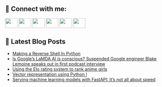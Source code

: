 ## 🔎 Connect with me:
[<img height="32" width="40" src="https://cdn.jsdelivr.net/npm/simple-icons@v5/icons/telegram.svg" />](https://t.me/bullbesh)
[<img height="32" width="40" src="https://cdn.jsdelivr.net/npm/simple-icons@v5/icons/vk.svg" />](https://vk.com/bullbesh)
[<img height="32" width="40" src="https://cdn.jsdelivr.net/npm/simple-icons@v5/icons/twitter.svg" />](https://twitter.com/bullbesh1)
[<img height="32" width="40" src="https://cdn.jsdelivr.net/npm/simple-icons@v5/icons/instagram.svg" />](https://www.instagram.com/bullbesh)
[<img height="32" width="40" src="https://cdn.jsdelivr.net/npm/simple-icons@v5/icons/reddit.svg" />](https://www.reddit.com/user/bullbesh)
[<img height="32" width="40" src="https://cdn.jsdelivr.net/npm/simple-icons@v5/icons/youtube.svg" />](https://www.youtube.com/channel/UCtfjRs6uzgq5mfm8S06WTcg)

## 📕 Latest Blog Posts
<!-- BLOG-POST-LIST:START -->
- [Making a Reverse Shell In Python](https://www.reddit.com/r/Python/comments/vjibq4/making_a_reverse_shell_in_python/)
- [Is Google’s LaMDA AI is conscious? Suspended Google engineer Blake Lemoine speaks out in first podcast interview](https://www.reddit.com/r/Python/comments/vjgbhj/is_googles_lamda_ai_is_conscious_suspended_google/)
- [Using the Elo rating system to rank anime girls](https://www.reddit.com/r/Python/comments/vjg6py/using_the_elo_rating_system_to_rank_anime_girls/)
- [Vector representation using Python !](https://www.reddit.com/r/Python/comments/vjg5xc/vector_representation_using_python/)
- [Serving machine learning models with FastAPI: It’s not all about speed](https://www.reddit.com/r/Python/comments/vjg0c0/serving_machine_learning_models_with_fastapi_its/)
<!-- BLOG-POST-LIST:END -->
